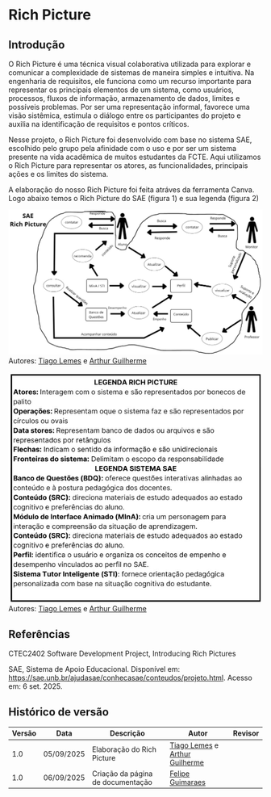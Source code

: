 # Rich Picture

## Introdução
O Rich Picture é uma técnica visual colaborativa utilizada para explorar e comunicar a complexidade de sistemas de maneira simples e intuitiva. Na engenharia de requisitos, ele funciona como um recurso importante para representar os principais elementos de um sistema, como usuários, processos, fluxos de informação, armazenamento de dados, limites e possíveis problemas. Por ser uma representação informal, favorece uma visão sistêmica, estimula o diálogo entre os participantes do projeto e auxilia na identificação de requisitos e pontos críticos.

Nesse projeto, o Rich Picture foi desenvolvido com base no sistema SAE, escolhido pelo grupo pela afinidade com o uso e por ser um sistema presente na vida acadêmica de muitos estudantes da FCTE. Aqui utilizamos o Rich Picture para representar os atores, as funcionalidades, principais ações e os limites do sistema.

A elaboração do nosso Rich Picture foi feita atráves da ferramenta Canva. Logo abaixo temos o Rich Picture do SAE (figura 1) e sua legenda (figura 2)

![Figura 1: Rich Picture do SAE](docs/imagens/RichPicture-SAE.jpg)
Autores: [Tiago Lemes](https://github.com/TiagoTeixeira-2005) e [Arthur Guilherme](https://github.com/ArthurGuilher62)

![Figura 2: Legenda do Rich Picture do SAE](docs/imagens/LegendaRichPicture-SAE.jpg)
Autores: [Tiago Lemes](https://github.com/TiagoTeixeira-2005) e [Arthur Guilherme](https://github.com/ArthurGuilher62)

## Referências
CTEC2402 Software Development Project, Introducing Rich Pictures

SAE, Sistema de Apoio Educacional. Disponível em: https://sae.unb.br/ajudasae/conhecasae/conteudos/projeto.html. Acesso em: 6 set. 2025.

## Histórico de versão

| Versão | Data | Descrição | Autor | Revisor |
| ---- | ----- | ----- | ---- | ----- | 
| 1.0 | 05/09/2025 | Elaboração do Rich Picture | [Tiago Lemes](https://github.com/TiagoTeixeira-2005) e [Arthur Guilherme](https://github.com/ArthurGuilher62) |  |
| 1.0 | 06/09/2025 | Criação da página de documentação | [Felipe Guimaraes](https://github.com/felipegf1) |  |